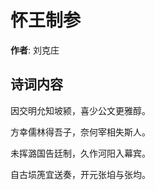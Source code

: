# 怀王制参

**作者**: 刘克庄

## 诗词内容

因交明允知坡颍，喜少公文更雅醇。

方幸儒林得吾子，奈何宰相失斯人。

未挥潞国告廷制，久作河阳入幕宾。

自古埙箎宜送奏，开元张垍与张均。

